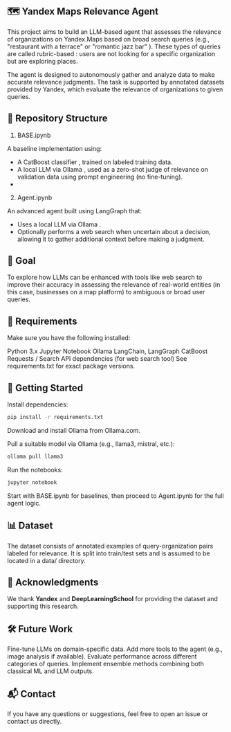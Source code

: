## 🗺️ Yandex Maps Relevance Agent
This project aims to build an LLM-based agent that assesses the relevance of organizations on Yandex.Maps based on broad search queries (e.g., "restaurant with a terrace" or "romantic jazz bar" ). These types of queries are called rubric-based : users are not looking for a specific organization but are exploring places.

The agent is designed to autonomously gather and analyze data to make accurate relevance judgments. The task is supported by annotated datasets provided by Yandex, which evaluate the relevance of organizations to given queries.

## 📁 Repository Structure

1. BASE.ipynb

A baseline implementation using:
- A CatBoost classifier , trained on labeled training data.
- A local LLM via Ollama , used as a zero-shot judge of relevance on validation data using prompt engineering (no fine-tuning).
- 
2. Agent.ipynb
  
An advanced agent built using LangGraph that:

- Uses a local LLM via Ollama .
- Optionally performs a web search when uncertain about a decision, allowing it to gather additional context before making a judgment.

## 🎯 Goal

To explore how LLMs can be enhanced with tools like web search to improve their accuracy in assessing the relevance of real-world entities (in this case, businesses on a map platform) to ambiguous or broad user queries.

## 🔧 Requirements

Make sure you have the following installed:

Python 3.x
Jupyter Notebook
Ollama
LangChain, LangGraph
CatBoost
Requests / Search API dependencies (for web search tool)
See requirements.txt for exact package versions.

## 🚀 Getting Started
Install dependencies:
```bash
pip install -r requirements.txt
```

Download and install Ollama from Ollama.com.

Pull a suitable model via Ollama (e.g., llama3, mistral, etc.):
```bash
ollama pull llama3
```

Run the notebooks:
```bash
jupyter notebook
```
Start with BASE.ipynb for baselines, then proceed to Agent.ipynb for the full agent logic.

## 📊 Dataset
The dataset consists of annotated examples of query-organization pairs labeled for relevance. It is split into train/test sets and is assumed to be located in a data/ directory.

## 🤝 Acknowledgments
We thank **Yandex** and **DeepLearningSchool** for providing the dataset and supporting this research.

## 🛠️ Future Work
Fine-tune LLMs on domain-specific data.
Add more tools to the agent (e.g., image analysis if available).
Evaluate performance across different categories of queries.
Implement ensemble methods combining both classical ML and LLM outputs.

## 📬 Contact
If you have any questions or suggestions, feel free to open an issue or contact us directly.
